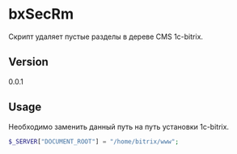 # bxSecRm
Скрипт удаляет пустые разделы в дереве CMS 1c-bitrix.

## Version
0.0.1

## Usage
Необходимо заменить данный путь на путь установки 1с-bitrix.
```php
$_SERVER["DOCUMENT_ROOT"] = "/home/bitrix/www";
```